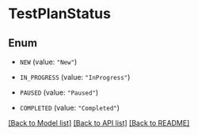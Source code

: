 # TestPlanStatus

## Enum


* `NEW` (value: `"New"`)

* `IN_PROGRESS` (value: `"InProgress"`)

* `PAUSED` (value: `"Paused"`)

* `COMPLETED` (value: `"Completed"`)


[[Back to Model list]](../README.md#documentation-for-models) [[Back to API list]](../README.md#documentation-for-api-endpoints) [[Back to README]](../README.md)



